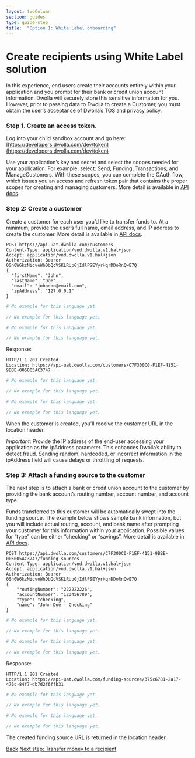```yaml
---
layout: twoColumn
section: guides
type: guide-step
title:  "Option 1: White Label onboarding"
---
```


# Create recipients using White Label solution

In this experience, end users create their accounts entirely within your application and you prompt for their bank or credit union account information. Dwolla will securely store this sensitive information for you. However, prior to passing data to Dwolla to create a Customer, you must obtain the user’s acceptance of Dwolla’s TOS and privacy policy.

### Step 1. Create an access token.
Log into your child sandbox account and go here: [https://developers.dwolla.com/dev/token](https://developers.dwolla.com/dev/token)

Use your application’s key and secret and select the scopes needed for your application. For example, select: Send, Funding, Transactions, and ManageCustomers. With these scopes, you can complete the OAuth flow, which issues you an access and refresh token pair that contains the proper scopes for creating and managing customers. More detail is available in [API docs](https://docsv2.dwolla.com/#oauth).

### Step 2: Create a customer

Create a customer for each user you’d like to transfer funds to. At a minimum, provide the user’s full name, email address, and IP address to create the customer. More detail is available in [API docs](https://docsv2.dwolla.com/#customers).

```raw
POST https://api-uat.dwolla.com/customers
Content-Type: application/vnd.dwolla.v1.hal+json
Accept: application/vnd.dwolla.v1.hal+json
Authorization: Bearer 0Sn0W6kzNicvoWhDbQcVSKLRUpGjIdlPSEYyrHqrDDoRnQwE7Q
{
  "firstName": "John",
  "lastName": "Doe",
  "email": "johndoe@email.com",
  "ipAddress": "127.0.0.1"
}
```
```ruby
# No example for this language yet.
```
```javascript
// No example for this language yet.
```
```python
# No example for this language yet.
```
```php
// No example for this language yet.
```

Response:

```raw
HTTP/1.1 201 Created
Location: https://api-uat.dwolla.com/customers/C7F300C0-F1EF-4151-9BBE-005005AC3747
```
```ruby
# No example for this language yet.
```
```javascript
// No example for this language yet.
```
```python
# No example for this language yet.
```
```php
// No example for this language yet.
```

When the customer is created, you’ll receive the customer URL in the location header.

*Important*: Provide the IP address of the end-user accessing your application as the ipAddress parameter. This enhances Dwolla’s  ability to detect fraud. Sending random, hardcoded, or incorrect information in the ipAddress field will cause delays or throttling of requests.

### Step 3: Attach a funding source to the customer

The next step is to attach a bank or credit union account to the customer by providing the bank account’s routing number, account number, and account type. 

Funds transferred to this customer will be automatically swept into the funding source. The example below shows sample bank information, but you will include actual routing, account, and bank name after prompting your customer for this information within your application. Possible values for “type” can be either “checking” or “savings”. More detail is available in [API docs](https://docsv2.dwolla.com/#funding-sources). 

```raw
POST https://api.dwolla.com/customers/C7F300C0-F1EF-4151-9BBE-005005AC3747/funding-sources
Content-Type: application/vnd.dwolla.v1.hal+json
Accept: application/vnd.dwolla.v1.hal+json
Authorization: Bearer 0Sn0W6kzNicvoWhDbQcVSKLRUpGjIdlPSEYyrHqrDDoRnQwE7Q
{
    "routingNumber": "222222226",
    "accountNumber": "123456789",
    "type": "checking",
    "name": "John Doe - Checking"
}
```
```ruby
# No example for this language yet.
```
```javascript
// No example for this language yet.
```
```python
# No example for this language yet.
```
```php
// No example for this language yet.
```

Response:

```raw
HTTP/1.1 201 Created
Location: https://api-uat.dwolla.com/funding-sources/375c6781-2a17-476c-84f7-db7d2f6ffb31
```
```ruby
# No example for this language yet.
```
```javascript
// No example for this language yet.
```
```python
# No example for this language yet.
```
```php
// No example for this language yet.
```

The created funding source URL is returned in the location header.

<nav class="pager-nav">
    <a href="./">Back</a>
    <a href="">Next step: Transfer money to a recipient</a>
</nav>